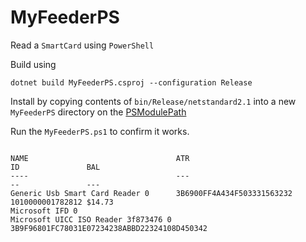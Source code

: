 # MyFeederPS

Read a `SmartCard` using `PowerShell`

Build using

```
dotnet build MyFeederPS.csproj --configuration Release
```

Install by copying contents of `bin/Release/netstandard2.1` into a new `MyFeederPS` directory on the [PSModulePath](https://learn.microsoft.com/en-us/powershell/module/microsoft.powershell.core/about/about_psmodulepath)

Run the `MyFeederPS.ps1` to confirm it works.

```

NAME                                 ATR                                          ID               BAL
----                                 ---                                          --               ---
Generic Usb Smart Card Reader 0      3B6900FF4A434F503331563232                   1010000001782812 $14.73
Microsoft IFD 0
Microsoft UICC ISO Reader 3f873476 0 3B9F96801FC78031E07234238ABBD22324108D450342

```
